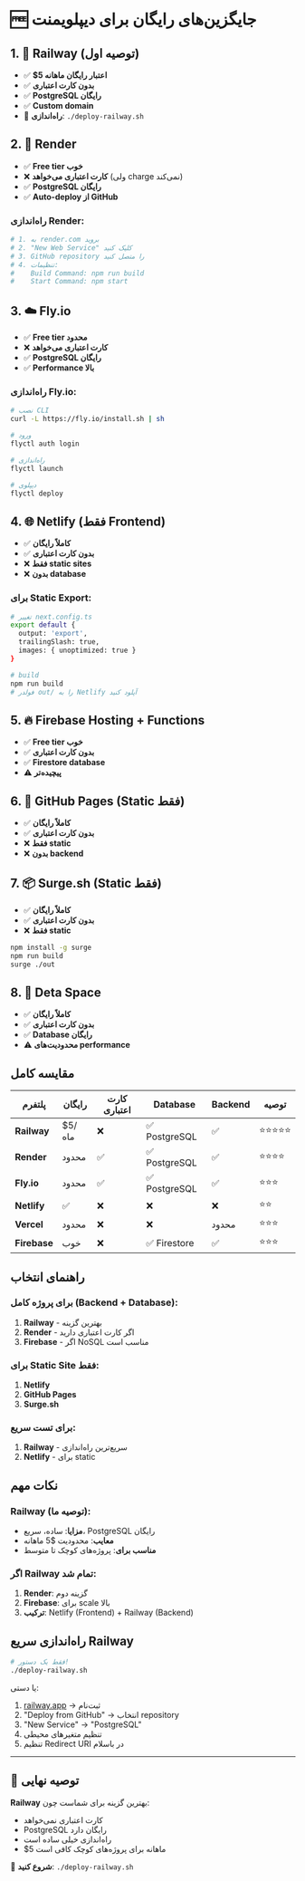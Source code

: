 # 🆓 جایگزین‌های رایگان برای دیپلویمنت

## 1. 🚂 Railway (توصیه اول)
- ✅ **$5 اعتبار رایگان ماهانه**
- ✅ **بدون کارت اعتباری**
- ✅ **PostgreSQL رایگان**
- ✅ **Custom domain**
- 📍 **راه‌اندازی**: `./deploy-railway.sh`

## 2. 🎯 Render
- ✅ **Free tier خوب**
- ❌ **کارت اعتباری می‌خواهد** (ولی charge نمی‌کند)
- ✅ **PostgreSQL رایگان**
- ✅ **Auto-deploy از GitHub**

### راه‌اندازی Render:
```bash
# 1. به render.com بروید
# 2. "New Web Service" کلیک کنید
# 3. GitHub repository را متصل کنید
# 4. تنظیمات:
#    Build Command: npm run build
#    Start Command: npm start
```

## 3. ☁️ Fly.io
- ✅ **Free tier محدود**
- ❌ **کارت اعتباری می‌خواهد**
- ✅ **PostgreSQL رایگان**
- ✅ **Performance بالا**

### راه‌اندازی Fly.io:
```bash
# نصب CLI
curl -L https://fly.io/install.sh | sh

# ورود
flyctl auth login

# راه‌اندازی
flyctl launch

# دیپلوی
flyctl deploy
```

## 4. 🌐 Netlify (فقط Frontend)
- ✅ **کاملاً رایگان**
- ✅ **بدون کارت اعتباری**
- ❌ **فقط static sites**
- ❌ **بدون database**

### برای Static Export:
```bash
# تغییر next.config.ts
export default {
  output: 'export',
  trailingSlash: true,
  images: { unoptimized: true }
}

# build
npm run build
# فولدر out/ را به Netlify آپلود کنید
```

## 5. 🔥 Firebase Hosting + Functions
- ✅ **Free tier خوب**
- ✅ **بدون کارت اعتباری**
- ✅ **Firestore database**
- ⚠️ **پیچیده‌تر**

## 6. 🐙 GitHub Pages (Static فقط)
- ✅ **کاملاً رایگان**
- ✅ **بدون کارت اعتباری**
- ❌ **فقط static**
- ❌ **بدون backend**

## 7. 📦 Surge.sh (Static فقط)
- ✅ **کاملاً رایگان**
- ✅ **بدون کارت اعتباری**
- ❌ **فقط static**

```bash
npm install -g surge
npm run build
surge ./out
```

## 8. 🌊 Deta Space
- ✅ **کاملاً رایگان**
- ✅ **بدون کارت اعتباری**
- ✅ **Database رایگان**
- ⚠️ **محدودیت‌های performance**

## مقایسه کامل

| پلتفرم | رایگان | کارت اعتباری | Database | Backend | توصیه |
|---------|---------|---------------|----------|---------|-------|
| **Railway** | $5/ماه | ❌ | ✅ PostgreSQL | ✅ | ⭐⭐⭐⭐⭐ |
| **Render** | محدود | ✅ | ✅ PostgreSQL | ✅ | ⭐⭐⭐⭐ |
| **Fly.io** | محدود | ✅ | ✅ PostgreSQL | ✅ | ⭐⭐⭐ |
| **Netlify** | ✅ | ❌ | ❌ | ❌ | ⭐⭐ |
| **Vercel** | محدود | ❌ | ❌ | محدود | ⭐⭐⭐ |
| **Firebase** | خوب | ❌ | ✅ Firestore | ✅ | ⭐⭐⭐ |

## راهنمای انتخاب

### برای پروژه کامل (Backend + Database):
1. **Railway** - بهترین گزینه
2. **Render** - اگر کارت اعتباری دارید
3. **Firebase** - اگر NoSQL مناسب است

### برای Static Site فقط:
1. **Netlify**
2. **GitHub Pages**
3. **Surge.sh**

### برای تست سریع:
1. **Railway** - سریع‌ترین راه‌اندازی
2. **Netlify** - برای static

## نکات مهم

### Railway (توصیه ما):
- **مزایا**: ساده، سریع، PostgreSQL رایگان
- **معایب**: محدودیت $5 ماهانه
- **مناسب برای**: پروژه‌های کوچک تا متوسط

### اگر Railway تمام شد:
1. **Render**: گزینه دوم
2. **Firebase**: برای scale بالا
3. **ترکیب**: Netlify (Frontend) + Railway (Backend)

## راه‌اندازی سریع Railway

```bash
# فقط یک دستور!
./deploy-railway.sh
```

یا دستی:
1. [railway.app](https://railway.app) → ثبت‌نام
2. "Deploy from GitHub" → انتخاب repository
3. "New Service" → "PostgreSQL"
4. تنظیم متغیرهای محیطی
5. تنظیم Redirect URI در باسلام

---

## 🎯 توصیه نهایی

**Railway** بهترین گزینه برای شماست چون:
- کارت اعتباری نمی‌خواهد
- PostgreSQL رایگان دارد
- راه‌اندازی خیلی ساده است
- $5 ماهانه برای پروژه‌های کوچک کافی است

🚂 **شروع کنید**: `./deploy-railway.sh`